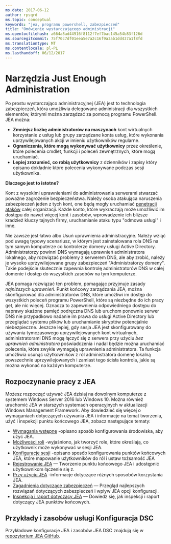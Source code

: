 ```yaml
---
ms.date: 2017-06-12
author: rpsqrd
ms.topic: conceptual
keywords: "jea, programu powershell, zabezpieczeń"
title: "Omówienie wystarczającego administracji"
ms.openlocfilehash: a664a8ad44916f8112f7ef7bac145a54b83f126d
ms.sourcegitcommit: 75f70c7df01eea5e7a2c16f9a3ab1dd437a1f8fd
ms.translationtype: MT
ms.contentlocale: pl-PL
ms.lasthandoff: 06/12/2017
---
```

# <a name="just-enough-administration"></a>Narzędzia Just Enough Administration

Po prostu wystarczająco administracyjnej (JEA) jest to technologia zabezpieczeń, która umożliwia delegowane administracji dla wszystkich elementów, którymi można zarządzać za pomocą programu PowerShell.
JEA można:

- **Zmniejsz liczbę administratorów na maszynach** kont wirtualnych korzystanie z usług lub grupy zarządzane konta usług, które wykonania uprzywilejowanych akcji w imieniu użytkowników regularne.
- **Ograniczenia, które mogą wykonywać użytkownicy** przez określenie, które polecenia cmdlet, funkcji i poleceń zewnętrznych, które mogą uruchamiać.
- **Lepiej zrozumieć, co robią użytkownicy** z dzienników i zapisy który opisano dokładnie które polecenia wykonywane podczas sesji użytkownika.

**Dlaczego jest to istotne?**

Kont z wysokimi uprawnieniami do administrowania serwerami stwarzać poważne zagrożenie bezpieczeństwa.
Należy osoba atakująca naruszenia zabezpieczeń jeden z tych kont, one będą mogły uruchamiać [penetracji ataków](http://aka.ms/pth) całej organizacji.
Każde konto, które wykraczają może umożliwić im dostępu do nawet więcej kont i zasobów, wprowadzenie ich bliższe kradzież kluczy tajnych firmy, uruchamianie ataku typu "odmowa usługi" i inne.

Nie zawsze jest łatwo albo Usuń uprawnienia administracyjne.
Należy wziąć pod uwagę typowy scenariusz, w którym jest zainstalowana rola DNS na tym samym komputerze co kontrolerze domeny usługi Active Directory.
Administratorzy powinni DNS wymagają uprawnień administratora lokalnego, aby rozwiązać problemy z serwerem DNS, ale aby zrobić, należy je wysoko uprzywilejowane grupy zabezpieczeń "Administratorzy domeny".
Takie podejście skutecznie zapewnia kontrolę administratorów DNS w całej domenie i dostęp do wszystkich zasobów na tym komputerze.

JEA pomaga rozwiązać ten problem, pomagając przyjmuje zasady *najniższych uprawnień*.
Punkt końcowy zarządzania JEA, można skonfigurować dla administratorów DNS, które umożliwi im dostęp do wszystkich poleceń programu PowerShell, które są niezbędne do ich pracy get, ale nic więcej.
Oznacza to zapewnienia odpowiedniego dostępu do naprawy skażone pamięć podręczna DNS lub uruchom ponownie serwer DNS nie przypadkowo nadanie im prawa do usługi Active Directory lub przeglądać systemu plików lub uruchamianie skryptów potencjalnie niebezpieczne.
Jeszcze lepiej, gdy sesja JEA jest skonfigurowany do używania tymczasowego uprzywilejowanych kont wirtualnych, administratorami DNS mogą łączyć się z serwera przy użyciu *bez uprawnień administratora* poświadczenia i nadal będzie można uruchamiać polecenia, które zwykle wymagają uprawnienia administratora.
Ta funkcja umożliwia usunąć użytkowników z ról administratora domenę lokalną powszechnie uprzywilejowanych i zamiast tego ścisła kontrola, jakie są można wykonać na każdym komputerze.

## <a name="get-started-with-jea"></a>Rozpoczynanie pracy z JEA

Możesz rozpocząć używać JEA dzisiaj na dowolnym komputerze z systemem Windows Server 2016 lub Windows 10.
Można również uruchomić JEA w starszych systemach operacyjnych w aktualizacji Windows Management Framework.
Aby dowiedzieć się więcej o wymaganiach dotyczących używania JEA i informacje na temat tworzenia, użyć i inspekcji punktu końcowego JEA, zobacz następujące tematy:

- [Wymagania wstępne](prerequisites.md) -opisano sposób konfigurowania środowiska, aby użyć JEA.
- [Możliwości roli](role-capabilities.md) -wyjaśniono, jak tworzyć role, które określają, co użytkownik może wykonywać w sesji JEA.
- [Konfiguracje sesji](session-configurations.md) -opisano sposób konfigurowania punktów końcowych JEA, które mapowanie użytkowników do ról i ustaw tożsamość JEA
- [Rejestrowanie JEA](register-jea.md) — Tworzenie punktu końcowego JEA i udostępnić użytkownikom łączenie się z.
- [Przy użyciu JEA](using-jea.md) -informacje dotyczące różnych sposobów korzystania JEA.
- [Zagadnienia dotyczące zabezpieczeń](security-considerations.md) — Przegląd najlepszych rozwiązań dotyczących zabezpieczeń i wpływ JEA opcji konfiguracji.
- [Inspekcja i raport dotyczący JEA](audit-and-report.md) — Dowiedz się, jak inspekcji i raport dotyczący JEA punktów końcowych.

## <a name="samples-and-dsc-resource"></a>Przykłady i zasobów usługi Konfiguracja DSC

Przykładowe konfiguracje JEA i zasobów JEA DSC znajdują się w [repozytorium JEA GitHub](https://github.com/PowerShell/JEA).

